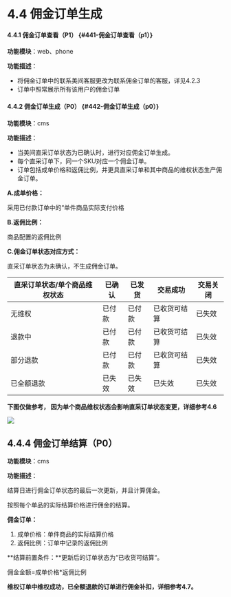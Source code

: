 # 4.4 佣金订单生成

#### 4.4.1 佣金订单查看（P1） {#441-佣金订单查看（p1）}

**功能模块**：web、phone

**功能描述**：

* 将佣金订单中的联系美间客服更改为联系佣金订单的客服，详见4.2.3
* 订单中照常展示所有该用户的佣金订单

#### 4.4.2 佣金订单生成（P0） {#442-佣金订单生成（p0）}

**功能模块**：cms

**功能描述**：

* 当美间直采订单状态为已确认时，进行对应佣金订单生成。
* 每个直采订单下，同一个SKU对应一个佣金订单。
* 订单包括成单价格和返佣比例，并更具直采订单和其中商品的维权状态生产佣金订单。

**A.成单价格：**

采用已付款订单中的“单件商品实际支付价格

**B.返佣比例：**

商品配置的返佣比例

**C.佣金订单状态对应方式：**

直采订单状态为未确认，不生成佣金订单。

| 直采订单状态/单个商品维权状态 | 已确认 | 已发货 | 交易成功 | 交易关闭 |
| --- | --- | --- | --- | --- |
| 无维权 | 已付款 | 已付款 | 已收货可结算 | 已失效 |
| 退款中 | 已付款 | 已付款 | 已收货可结算 | 已失效 |
| 部分退款 | 已付款 | 已付款 | 已收货可结算 | 已失效 |
| 已全额退款 | 已失效 | 已失效 | 已失效 | 已失效 |

**下图仅做参考， 因为单个商品维权状态会影响直采订单状态变更，详细参考4.6**



![](http://192.168.1.75/documents/%E5%BA%94%E7%94%A8Web/Sprint28/_book/assets/%E8%AE%A2%E5%8D%95%E7%8A%B6%E6%80%81%E5%90%8C%E6%AD%A5.png)

## 4.4.4 佣金订单结算（P0）

**功能模块**：cms

**功能描述**：

结算日进行佣金订单状态的最后一次更新，并且计算佣金。

按照每个单品的实际结算价格进行佣金的结算。

**佣金订单：**

1. 成单价格：单件商品的实际结算价格
2. 返佣比例：订单中记录的返佣比例

**结算前置条件：**更新后的订单状态为“已收货可结算“。

佣金金额=成单价格\*返佣比例

**维权订单中维权成功，已全额退款的订单进行佣金补扣，详细参考4.7。**



